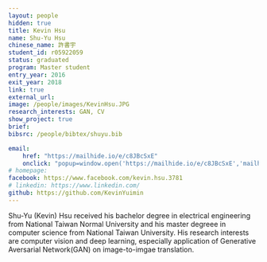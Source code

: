 ```yaml
---
layout: people
hidden: true
title: Kevin Hsu
name: Shu-Yu Hsu
chinese_name: 許書宇
student_id: r05922059
status: graduated
program: Master student
entry_year: 2016
exit_year: 2018
link: true
external_url:
image: /people/images/KevinHsu.JPG
research_interests: GAN, CV
show_project: true
brief:
bibsrc: /people/bibtex/shuyu.bib

email: 
    href: "https://mailhide.io/e/c8JBcSxE" 
    onclick: "popup=window.open('https://mailhide.io/e/c8JBcSxE','mailhidepopup','width=580,height=635'); return false;"
# homepage:
facebook: https://www.facebook.com/kevin.hsu.3781
# linkedin: https://www.linkedin.com/
github: https://github.com/KevinYuimin
---
```


Shu-Yu (Kevin) Hsu received his bachelor degree in electrical engineering from National Taiwan Normal University and his master degreee in computer science from National Taiwan University. His research interests are computer vision and deep learning, especially application of Generative Aversarial Network(GAN) on image-to-imgae translation.
